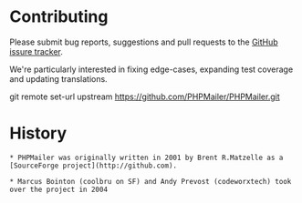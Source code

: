 # Contributing

Please submit bug reports, suggestions and pull requests to the [GitHub issure tracker](http://github.com).

We're particularly interested in fixing edge-cases, expanding test coverage and updating translations.


git remote set-url upstream https://github.com/PHPMailer/PHPMailer.git

#  History
	* PHPMailer was originally written in 2001 by Brent R.Matzelle as a [SourceForge project](http://github.com).

	* Marcus Bointon (coolbru on SF) and Andy Prevost (codeworxtech) took over the project in 2004
